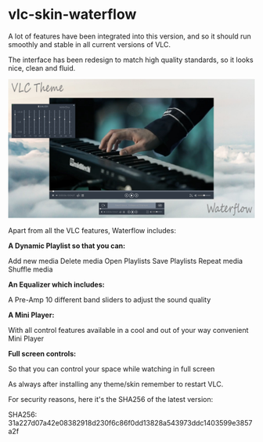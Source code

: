 # vlc-skin-waterflow

A lot of features have been integrated into this version, and so it should run smoothly and stable in all current versions of VLC.

The interface has been redesign to match high quality standards, so it looks nice, clean and fluid.

![waterflow.jpg](https://raw.githubusercontent.com/njardim/vlc-skin-waterflow/main/waterflow.jpg)


Apart from all the VLC features, Waterflow includes:

**A Dynamic Playlist so that you can:**

Add new media
Delete media
Open Playlists
Save Playlists
Repeat media
Shuffle media

**An Equalizer which includes:**

A Pre-Amp
10 different band sliders to adjust the sound quality

**A Mini Player:**

With all control features available in a cool and out of your way convenient Mini Player

**Full screen controls:**

So that you can control your space while watching in full screen


As always after installing any theme/skin remember to restart VLC.


For security reasons, here it's the SHA256 of the latest version:

SHA256: 31a227d07a42e08382918d230f6c86f0dd13828a543973ddc1403599e3857a2f
